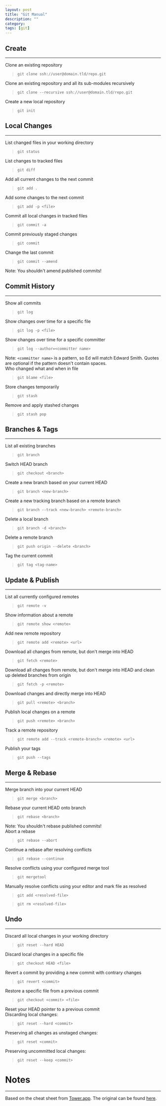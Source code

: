 ```yaml
---
layout: post
title: "Git Manual"
description: ""
category: 
tags: [git]
---
```



## Create  
---

Clone an existing repository  

>    `git clone ssh://user@domain.tld/repo.git`    

Clone an existing repository and all its sub-modules recursively  

>    `git clone --recursive ssh://user@domain.tld/repo.git`    

Create a new local repository  

>    `git init`    

## Local Changes  
---

List changed files in your working directory  

>    `git status`    

List changes to tracked files  

>    `git diff`    

Add all current changes to the next commit  

>    `git add .`    

Add some changes to the next commit  

>    `git add -p <file>`    

Commit all local changes in tracked files  

>    `git commit -a`    

Commit previously staged changes  

>    `git commit`    

Change the last commit  

>    `git commit --amend`    

Note: You shouldn't amend published commits!  

## Commit History  
---

Show all commits  

>    `git log`    

Show changes over time for a specific file  

>    `git log -p <file>`    

Show changes over time for a specific committer  

>    `git log --author=<committer name>`    


Note: `<committer name>` is a pattern, so Ed will match Edward Smith. Quotes are optional if the pattern doesn't contain spaces.  
Who changed what and when in file  

>    `git blame <file>`    

Store changes temporarily  

>    `git stash`    

Remove and apply stashed changes  

>    `git stash pop`    

## Branches & Tags  
---

List all existing branches  

>    `git branch`    

Switch HEAD branch  

>    `git checkout <branch>`    

Create a new branch based on your current HEAD  

>    `git branch <new-branch>`    

Create a new tracking branch based on a remote branch  

>    `git branch --track <new-branch> <remote-branch>`    

Delete a local branch  

>    `git branch -d <branch>`    

Delete a remote branch  

>    `git push origin --delete <branch>`    

Tag the current commit  

>    `git tag <tag-name>`    

## Update & Publish  
---

List all currently configured remotes  

>    `git remote -v`    

Show information about a remote  

>    `git remote show <remote>`    

Add new remote repository  

>    `git remote add <remote> <url>`    

Download all changes from remote, but don't merge into HEAD  

>    `git fetch <remote>`    

Download all changes from remote, but don't merge into HEAD and clean up deleted branches from origin  

>    `git fetch -p <remote>`    

Download changes and directly merge into HEAD  

>    `git pull <remote> <branch>`    

Publish local changes on a remote  

>    `git push <remote> <branch>`    

Track a remote repository  

>    `git remote add --track <remote-branch> <remote> <url>`    

Publish your tags  

>    `git push --tags`    

## Merge & Rebase  
---

Merge branch into your current HEAD  

>    `git merge <branch>`    

Rebase your current HEAD onto branch  

>    `git rebase <branch>`    

Note: You shouldn't rebase published commits!  
Abort a rebase  

>    `git rebase --abort`    

Continue a rebase after resolving conflicts  

>    `git rebase --continue`    

Resolve conflicts using your configured merge tool  

>    `git mergetool`    

Manually resolve conflicts using your editor and mark file as resolved  

>    `git add <resolved-file>`    


>    `git rm <resolved-file>`    

## Undo  
---

Discard all local changes in your working directory  

>    `git reset --hard HEAD`    

Discard local changes in a specific file  

>    `git checkout HEAD <file>`    

Revert a commit by providing a new commit with contrary changes  

>    `git revert <commit>`    

Restore a specific file from a previous commit  

>    `git checkout <commit> <file>`    

Reset your HEAD pointer to a previous commit  
Discarding local changes:  

>    `git reset --hard <commit>`    

Preserving all changes as unstaged changes:  

>    `git reset <commit>`    

Preserving uncommitted local changes:  

>    `git reset --keep <commit>`    


# Notes  
---

Based on the cheat sheet from [Tower.app][]. The original can be found [here][].  

[Tower.app]: www.git-tower.com
[here]: www.git-tower.com/blog/git-cheat-sheet/
